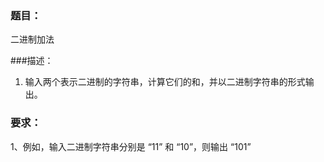 ### 题目：

二进制加法

###描述：

1. 输入两个表示二进制的字符串，计算它们的和，并以二进制字符串的形式输出。

### 要求：

1、例如，输入二进制字符串分别是 “11” 和 “10”，则输出 “101”
